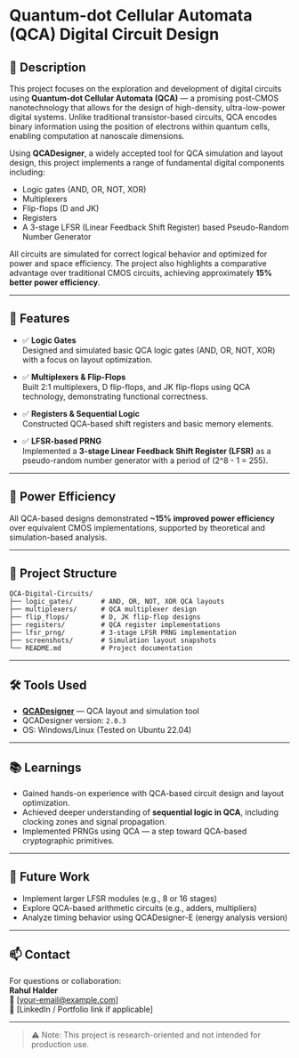 # Quantum-dot Cellular Automata (QCA) Digital Circuit Design

## 🧠 Description

This project focuses on the exploration and development of digital circuits using **Quantum-dot Cellular Automata (QCA)** — a promising post-CMOS nanotechnology that allows for the design of high-density, ultra-low-power digital systems. Unlike traditional transistor-based circuits, QCA encodes binary information using the position of electrons within quantum cells, enabling computation at nanoscale dimensions.

Using **QCADesigner**, a widely accepted tool for QCA simulation and layout design, this project implements a range of fundamental digital components including:

- Logic gates (AND, OR, NOT, XOR)
- Multiplexers
- Flip-flops (D and JK)
- Registers
- A 3-stage LFSR (Linear Feedback Shift Register) based Pseudo-Random Number Generator

All circuits are simulated for correct logical behavior and optimized for power and space efficiency. The project also highlights a comparative advantage over traditional CMOS circuits, achieving approximately **15% better power efficiency**.

---

## 🚀 Features

- ✅ **Logic Gates**  
  Designed and simulated basic QCA logic gates (AND, OR, NOT, XOR) with a focus on layout optimization.

- ✅ **Multiplexers & Flip-Flops**  
  Built 2:1 multiplexers, D flip-flops, and JK flip-flops using QCA technology, demonstrating functional correctness.

- ✅ **Registers & Sequential Logic**  
  Constructed QCA-based shift registers and basic memory elements.

- ✅ **LFSR-based PRNG**  
  Implemented a **3-stage Linear Feedback Shift Register (LFSR)** as a pseudo-random number generator with a period of \(2^8 - 1 = 255\).

---

## 🔋 Power Efficiency

All QCA-based designs demonstrated **~15% improved power efficiency** over equivalent CMOS implementations, supported by theoretical and simulation-based analysis.

---

## 📁 Project Structure

```plaintext
QCA-Digital-Circuits/
├── logic_gates/       # AND, OR, NOT, XOR QCA layouts  
├── multiplexers/      # QCA multiplexer design  
├── flip_flops/        # D, JK flip-flop designs  
├── registers/         # QCA register implementations  
├── lfsr_prng/         # 3-stage LFSR PRNG implementation  
├── screenshots/       # Simulation layout snapshots  
└── README.md          # Project documentation  
```
---

## 🛠 Tools Used

- [**QCADesigner**](http://www.mina.ubc.ca/qcadesigner) — QCA layout and simulation tool  
- QCADesigner version: `2.0.3`  
- OS: Windows/Linux (Tested on Ubuntu 22.04)

---

## 📚 Learnings

- Gained hands-on experience with QCA-based circuit design and layout optimization.
- Achieved deeper understanding of **sequential logic in QCA**, including clocking zones and signal propagation.
- Implemented PRNGs using QCA — a step toward QCA-based cryptographic primitives.

---

## 📌 Future Work

- Implement larger LFSR modules (e.g., 8 or 16 stages)
- Explore QCA-based arithmetic circuits (e.g., adders, multipliers)
- Analyze timing behavior using QCADesigner-E (energy analysis version)

---

## 📫 Contact

For questions or collaboration:  
**Rahul Halder**  
📧 [your-email@example.com]  
🔗 [LinkedIn / Portfolio link if applicable]

---

> ⚠️ Note: This project is research-oriented and not intended for production use.
